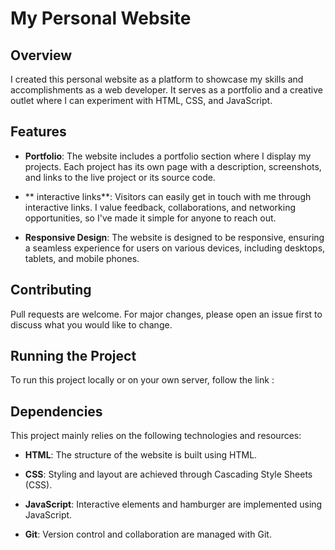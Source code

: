 # My Personal Website

## Overview
I created this personal website as a platform to showcase my skills and accomplishments as a web developer. It serves as a portfolio and a creative outlet where I can experiment with HTML, CSS, and JavaScript.

## Features
- **Portfolio**: The website includes a portfolio section where I display my projects. Each project has its own page with a description, screenshots, and links to the live project or its source code.

- ** interactive links**: Visitors can easily get in touch with me through interactive links. I value feedback, collaborations, and networking opportunities, so I've made it simple for anyone to reach out.

- **Responsive Design**: The website is designed to be responsive, ensuring a seamless experience for users on various devices, including desktops, tablets, and mobile phones.

## Contributing

Pull requests are welcome. For major changes, please open an issue first
to discuss what you would like to change.

## Running the Project
To run this project locally or on your own server, follow the link :

## Dependencies
This project mainly relies on the following technologies and resources:

- **HTML**: The structure of the website is built using HTML.

- **CSS**: Styling and layout are achieved through Cascading Style Sheets (CSS).

- **JavaScript**: Interactive elements and hamburger are implemented using JavaScript.

- **Git**: Version control and collaboration are managed with Git.


